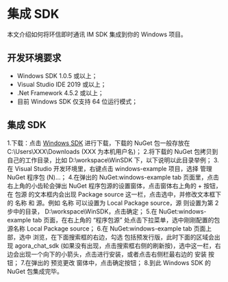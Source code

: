# 集成 SDK

本文介绍如何将环信即时通讯 IM SDK 集成到你的 Windows 项目。

## 开发环境要求

- Windows SDK 1.0.5 或以上；
- Visual Studio IDE 2019 或以上；
- .Net Framework 4.5.2 或以上；
- 目前 Windows SDK 仅支持 64 位运行模式；

## 集成 SDK

1.下载：点击 [Windows SDK](https://www.easemob.com/download/im) 进行下载，下载的 NuGet 包一般存放在 C:\Users\XXX\Downloads (XXX 为本机用户名)；
2.将下载的 NuGet 包拷贝到自己的工作目录，比如 D:\workspace\WinSDK 下，以下说明以此目录举例；
3.在 Visual Studio 开发环境里，右键点击 windows-example 项目，选择 管理 NuGet 程序包 (N)...；
4.在弹出的 NuGet:windows-example tab 页面里，点击右上角的小齿轮会弹出 NuGet 程序包源的设置窗体，点击窗体右上角的 + 按钮，在 包源 的文本框内会出现 Package source 这一栏，点击选中，并修改文本框下的 名称 和 源。例如 名称 可以设置为 Local Package source，源 则设置为第 2 步中的目录， D:\workspace\WinSDK，点击确定；
5.在 NuGet:windows-example tab 页面，在右上角的 “程序包源” 处点击下拉菜单，选中刚刚配置的包源名称 Local Package source；
6.在 NuGet:windows-example tab 页面上部，选中 浏览，在下面搜索框的右边，勾选 包括预发行版，此时下面的区域会出现 agora_chat_sdk (如果没有出现，点击搜索框右侧的刷新按)，选中这一栏，右边会出现一个向下的小箭头，点击进行安装，或者点击右侧栏最右边的 安装 按钮；
7.在弹出的 预览更改 窗体中，点击确定按钮；
8.到此 Windows SDK 的 NuGet 包集成完毕。